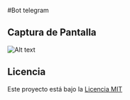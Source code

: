 #Bot telegram 

## Captura de Pantalla

![Alt text](image.png)

## Licencia

Este proyecto está bajo la [Licencia MIT](LICENSE)

